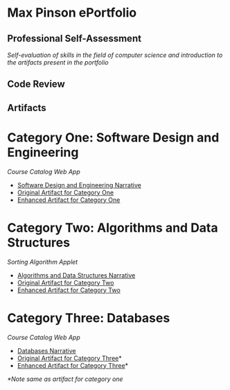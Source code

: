 # Max Pinson ePortfolio

## Professional Self-Assessment
*Self-evaluation of skills in the field of computer science and introduction to the artifacts present in the portfolio*

## Code Review

## Artifacts

# Category One: Software Design and Engineering
*Course Catalog Web App*
- [Software Design and Engineering Narrative](./Enhanced-Artifact-1-and-3/Category-One-Narrative.md)
- [Original Artifact for Category One](./Original-Artifact-1-and-3)
- [Enhanced Artifact for Category One](./Enhanced-Artifact-1-and-3)

# Category Two: Algorithms and Data Structures
*Sorting Algorithm Applet*
- [Algorithms and Data Structures Narrative]()
- [Original Artifact for Category Two](./Original-Artifact-2)
- [Enhanced Artifact for Category Two](./Enhanced-Artifact-2)

# Category Three: Databases
*Course Catalog Web App*
- [Databases Narrative]()
- [Original Artifact for Category Three](./Original-Artifact-1-and-3)*
- [Enhanced Artifact for Category Three](./Enhanced-Artifact-1-and-3)*
  
_*Note same as artifact for category one_


